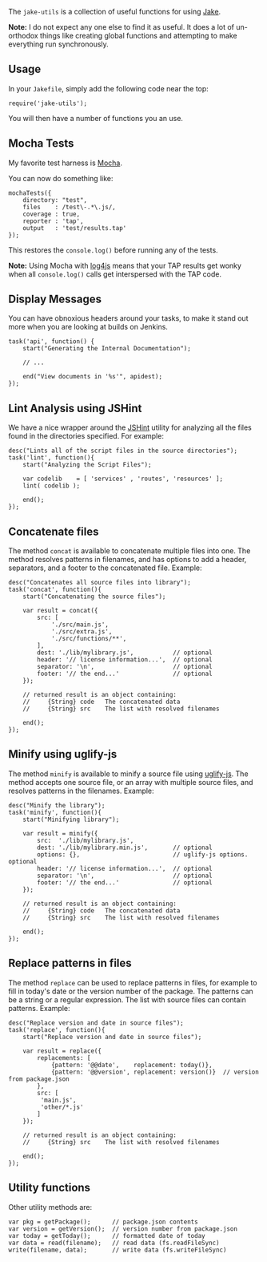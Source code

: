 The `jake-utils` is a collection of useful functions for using [Jake][3].

**Note:** I do not expect any one else to find it as useful. It does a
lot of un-orthodox things like creating global functions and attempting
to make everything run synchronously.

  [3]: https://github.com/isaacs/node-jake
  
Usage
-----

In your `Jakefile`, simply add the following code near the top:

    require('jake-utils');

You will then have a number of functions you an use.


Mocha Tests
-----------

My favorite test harness is [Mocha][1]. 

You can now do something like:

    mochaTests({
        directory: "test",
        files    : /test\-.*\.js/,
        coverage : true,
        reporter : 'tap',
        output   : 'test/results.tap'
    });

This restores the `console.log()` before running any of the tests.

**Note:** Using Mocha with [log4js][2] means that your TAP results get wonky
when all `console.log()` calls get interspersed with the TAP code.

 [1]: https://github.com/visionmedia/mocha
 [2]: http://log4js.berlios.de/
 
 
Display Messages
----------------

You can have obnoxious headers around your tasks, to make it stand out
more when you are looking at builds on Jenkins.

    task('api', function() {
        start("Generating the Internal Documentation");
    
        // ...
        
        end("View documents in '%s'", apidest);
    });


Lint Analysis using JSHint
--------------------------

We have a nice wrapper around the [JSHint][4] utility for analyzing all
the files found in the directories specified. For example:

    desc("Lints all of the script files in the source directories");
    task('lint', function(){
        start("Analyzing the Script Files");
    
        var codelib    = [ 'services' , 'routes', 'resources' ];
        lint( codelib );
    
        end();
    });
    
  [4]: https://github.com/jshint/node-jshint/


Concatenate files
--------------------------

The method `concat` is available to concatenate multiple files into one.
The method resolves patterns in filenames, and has options to add a header,
separators, and a footer to the concatenated file. Example:

    desc("Concatenates all source files into library");
    task('concat', function(){
        start("Concatenating the source files");

        var result = concat({
            src: [
                './src/main.js',
                './src/extra.js',
                './src/functions/**',
            ],
            dest: './lib/mylibrary.js',           // optional
            header: '// license information...',  // optional
            separator: '\n',                      // optional
            footer: '// the end...'               // optional
        });

        // returned result is an object containing:
        //     {String} code   The concatenated data
        //     {String} src    The list with resolved filenames

        end();
    });


Minify using uglify-js
--------------------------

The method `minify` is available to minify a source file using [uglify-js][5].
The method accepts one source file, or an array with multiple source files, and
resolves patterns in the filenames. Example:

    desc("Minify the library");
    task('minify', function(){
        start("Minifying library");

        var result = minify({
            src:  './lib/mylibrary.js',
            dest: './lib/mylibrary.min.js',       // optional
            options: {},                          // uglify-js options. optional
            header: '// license information...',  // optional
            separator: '\n',                      // optional
            footer: '// the end...'               // optional
        });

        // returned result is an object containing:
        //     {String} code   The concatenated data
        //     {String} src    The list with resolved filenames

        end();
    });

  [5]: https://github.com/mishoo/UglifyJS2


Replace patterns in files
--------------------------

The method `replace` can be used to replace patterns in files, for example to
fill in today's date or the version number of the package. The patterns can
be a string or a regular expression. The list with source files can contain
patterns. Example:

    desc("Replace version and date in source files");
    task('replace', function(){
        start("Replace version and date in source files");

        var result = replace({
            replacements: [
                {pattern: '@@date',    replacement: today()},
                {pattern: '@@version', replacement: version()}  // version from package.json
            },
            src: [
             'main.js',
             'other/*.js'
            ]
        });

        // returned result is an object containing:
        //     {String} src    The list with resolved filenames

        end();
    });

  [5]: https://github.com/mishoo/UglifyJS2


Utility functions
--------------------------

Other utility methods are:

    var pkg = getPackage();      // package.json contents
    var version = getVersion();  // version number from package.json
    var today = getToday();      // formatted date of today
    var data = read(filename);   // read data (fs.readFileSync)
    write(filename, data);       // write data (fs.writeFileSync)


